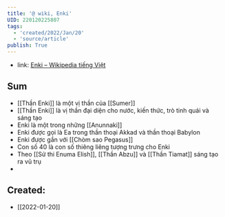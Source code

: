 ```yaml
---
title: '@ wiki, Enki'
UID: 220120225807
tags:
  - 'created/2022/Jan/20'
  - 'source/article'
publish: True
---
```

- link: [Enki – Wikipedia tiếng Việt](https://vi.wikipedia.org/wiki/Enki)

## Sum
- [[Thần Enki]] là một vị thần của [[Sumer]]
- [[Thần Enki]] là vị thần đại diện cho nước, kiến thức, trò tinh quái và sáng tạo
- Enki là một trong những [[Anunnaki]]
- Enki được gọi là Ea trong thần thoại Akkad và thần thoại Babylon
- Enki được gắn với [[Chòm sao Pegasus]]
- Con số 40 là con số thiêng liêng tượng trưng cho Enki
- Theo [[Sử thi Enuma Elish]], [[Thần Abzu]] và [[Thần Tiamat]] sáng tạo ra vũ trụ
- 



## Created:
- [[2022-01-20]]
